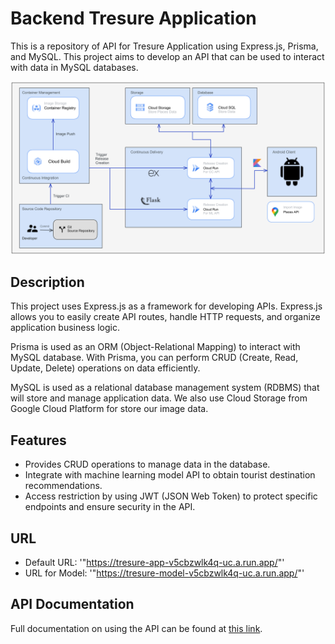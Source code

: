 # Backend Tresure Application
This is a repository of API for Tresure Application using Express.js, Prisma, and MySQL. This project aims to develop an API that can be used to interact with data in MySQL databases.

![User Api](https://github.com/Tresure-Bangkit2023/backend-tresure/blob/main/cloudarchi.png?raw=true)

## Description
This project uses Express.js as a framework for developing APIs. Express.js allows you to easily create API routes, handle HTTP requests, and organize application business logic.

Prisma is used as an ORM (Object-Relational Mapping) to interact with MySQL database. With Prisma, you can perform CRUD (Create, Read, Update, Delete) operations on data efficiently.

MySQL is used as a relational database management system (RDBMS) that will store and manage application data. We also use Cloud Storage from Google Cloud Platform for store our image data.

## Features
- Provides CRUD operations to manage data in the database.
- Integrate with machine learning model API to obtain tourist destination recommendations.
- Access restriction by using JWT (JSON Web Token) to protect specific endpoints and ensure security in the API.

## URL
- Default URL: '"https://tresure-app-v5cbzwlk4q-uc.a.run.app/"'
- URL for Model: '"https://tresure-model-v5cbzwlk4q-uc.a.run.app/"'

## API Documentation
Full documentation on using the API can be found at [this link](https://github.com/Tresure-Bangkit2023/backend-tresure/blob/main/api-docs.md).
